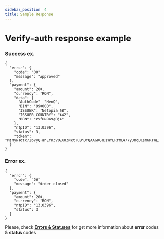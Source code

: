 ```yaml
---
sidebar_position: 4
title: Sample Response
---
```


# Verify-auth response example

### Success ex.
```
{
  "error": {
    "code": "00",
    "message": "Approved"
  },
  "payment": {
    "amount": 200,
    "currency": "RON",
    "data": {
      "AuthCode": "HenQ",
      "BIN": "990000",
      "ISSUER": "Netopia GB",
      "ISSUER_COUNTRY": "642",
      "RRN": "zVfHN8o9gRjn"
    },
    "ntpID": "1310396",
    "status": 3,
    "token": "MjMyNTotx7IbVyQ+ahEfk3v0ZX03NktTuBhDYQAAGRCoDzWfERrmE477yJnqDCem6RTWE3S1r2L7zNbihsOCA1clluQd"
  }
}
```
### Error ex.
```
{
  "error": {
    "code": "56",
    "message": "Order closed"
  },
  "payment": {
    "amount": 200,
    "currency": "RON",
    "ntpID": "1310396",
    "status": 3
  }
}
```

Please, check **[Errors & Statuses](../start/start-Error)** for get more information about **error** codes & **status** codes